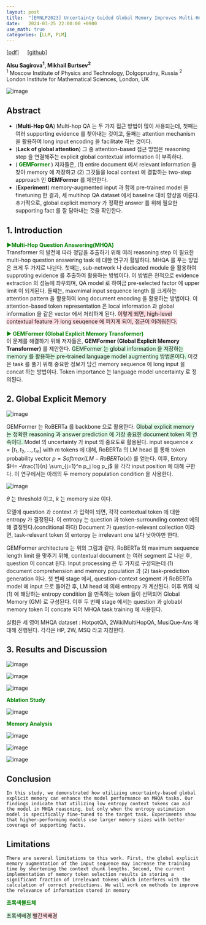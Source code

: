 ```yaml
---
layout: post
title:  "[EMNLP2023] Uncertainty Guided Global Memory Improves Multi-Hop Question"
date:   2024-03-25 22:00:00 +0900
use_math: true
categories: [LLM, PLM]
---
```


[[pdf]](https://aclanthology.org/2023.emnlp-main.262.pdf) &emsp;
[[github] ](https://github.com/Aloriosa/GEMFormer)

**Alsu Sagirova<sup>1</sup>, Mikhail Burtsev<sup>2</sup>**
<br><sup>1</sup> Moscow Institute of Physics and Technology, Dolgoprudny, Russia <sup>2</sup> London Institute for Mathematical Sciences, London, UK &emsp;

![image](https://github.com/yong1-kim/yong1-kim.github.io/assets/42200027/c0b633a6-77cf-4085-9169-a7674ec575d7)

## Abstract
- (**Multi-Hop QA**) Multi-hop QA 는 두 가지 접근 방법이 많이 사용되는데, 첫째는 여러 supporting evidence 를 찾아내는 것이고, 둘째는 attention mechanism 을 활용하여 long input encoding 을 facilitate 하는 것이다.
- (**Lack of global attention**) 그 중 attention-based 접근 방법은 reasoning step 을 연결해주는 explicit global contextual information 이 부족하다.
- (<span style='color:green;font-weight:bold'> GEMFormer </span>) 저자들은, (1) entire document 에서 relevant information 을 찾아 memory 에 저장하고 (2) 그것들을 local context 에 결합하는 two-step approach 인 **GEMFormer** 를 제안한다.
- (**Experiment**) memory-augmented input 과 함께 pre-trained model 을 finetuning 한 결과, 세 multihop QA dataset 에서 baseline 대비 향상을 이룬다. 추가적으로, global explicit memory 가 정확한 answer 를 위해 필요한 supporting fact 를 잘 담아내는 것을 확인한다.

## 1. Introduction
<span style='color:green;font-weight:bold'> ▶Multi-Hop Question Answering(MHQA) </span>
<br>
Transformer 의 발전에 따라 정답을 추출하기 위해 여러 reasoning step 이 필요한 multi-hop question answering task 에 대한 연구가 활발하다.
MHQA 를 푸는 방법은 크게 두 가지로 나뉜다.
첫째는, sub-network 나 dedicated module 을 활용하여 supproting evidence 를 추출하여 활용하는 방법이다.
이 방법은 전적으로 evidence extraction 의 성능에 좌우되며, QA model 로 하여금 pre-selected factor 에 upper limit 이 되게된다.
둘째는, maxmimal input sequence length 를 크게하는 attention pattern 을 활용하여 long document encoding 을 활용하는 방법이다.
이 attention-based token representation 은 local information 과 global information 을 같은 vector 에서 처리하게 된다.
<span style='background-color: #ffdce0'> 이렇게 되면, high-level contextual feature 가 long seuqence 에 퍼지게 되어, 접근이 어려워진다. </span>

<span style='color:green;font-weight:bold'> ▶ GEMFormer (Global Explicit Memory Transformer) </span>
<br>
이 문제를 해결하기 위해 저자들은, **GEMFormer (Global Explicit Memory Transformer)** 를 제안한다.
<span style='background-color: #dcffe4'> 
GEMFormer 는 global information 을 저장하는 memory 를 활용하는 pre-trained language model augmenting 방법론이다. </span>
이것은 task 를 풀기 위해 중요한 정보가 담긴 memory sequence 에 long input 을 concat 하는 방법이다.
Token importance 는 language model uncertainty 로 정의된다.


## 2. Global Explicit Memory

![image](https://github.com/yong1-kim/yong1-kim.github.io/assets/42200027/f4fef6d5-4ddd-456a-8282-ed9276051956)

GEMFormer 는 RoBERTa 를 backbone 으로 활용한다.
<span style='background-color: #dcffe4'> Global explicit memory 는 정확한 reasoning 과 answer prediction 에 가장 중요한 document token 의 연속이다.  </span>
Model 의 uncertainty 가 input 의 중요도로 활용된다.
input sequence $x=[t_1,t_2,...,t_m]$ with $m$ tokens 에 대해, RoBERTa 의 LM head 를 통해 token probability vector $p=Softmax(LM-RoBERTa(x))$ 를 얻는다.
이후, Entory $H= -\frac{1}{n} \sum_{j=1}^n p_j log p_j$ 을 각각 input position 에 대해 구한다.
이 연구에서는 아래의 두 memory population condition 을 사용한다.

![image](https://github.com/yong1-kim/yong1-kim.github.io/assets/42200027/4aefbaab-1f9e-4e42-8c62-92e20eb2df7d)

$\theta$ 는 threshold 이고, $k$ 는 memory size 이다.

모델에 question 과 context 가 입력이 되면, 각각 contextual token 에 대한 entropy 가 결정된다.
이 entropy 는 question 과 token-surrounding context 에의해 결정된다.(conditional 하다)
Document 가 question-relevant collection 이라면, task-relevant token 의 entorpy 는 irrelevant one 보다 낮아야만 한다.

GEMFormer architecture 는 위의 그림과 같다.
RoBERTa 의 maximum sequence length limit 을 맞추기 위해, contextual document 는 여러 segment 로 나뉜 후, question 이 concat 된다.
Input processing 은 두 가지로 구성되는데 (1) document comprehension and memory population 과 (2) task-prediction generation 이다.
첫 번째 stage 에서, question-context segment 가 RoBERTa model 에 input 으로 들어간 후, LM head 에 의해 entropy 가 계산된다.
이후 위의 식 (1) 에 해당하는 entropy condition 을 만족하는 token 들이 선택되어 Global Memory (GM) 로 구성된다.
이후 두 번째 stage 에서는 question 과 globabl memory token 이 concate 되어 MHQA task training 에 사용된다.

실험은 세 영어 MHQA dataset : HotpotQA, 2WikiMultiHopQA, MusiQue-Ans 에 대해 진행된다.
각각은 HP, 2W, MSQ 라고 지칭한다.

## 3. Results and Discussion

![image](https://github.com/yong1-kim/yong1-kim.github.io/assets/42200027/92a5e305-2ffa-4230-b64c-a6822c1765a7)

![image](https://github.com/yong1-kim/yong1-kim.github.io/assets/42200027/9e9b6310-91e1-4079-8949-5bd651fef5bb)

![image](https://github.com/yong1-kim/yong1-kim.github.io/assets/42200027/3a4d7a4f-3bf9-4624-a08a-21add9f69959)

<span style='color:green;font-weight:bold'> Ablation Study </span>
<br>

![image](https://github.com/yong1-kim/yong1-kim.github.io/assets/42200027/7dfc8306-b8de-40bd-a3b5-526a14a1ed14)


<span style='color:green;font-weight:bold'> Memory Analysis </span>
<br>

![image](https://github.com/yong1-kim/yong1-kim.github.io/assets/42200027/0b4bc356-09d9-4267-9d89-1476f365ca3f)

![image](https://github.com/yong1-kim/yong1-kim.github.io/assets/42200027/24f0117a-ed50-41ac-b7ad-bf32ebb4dea2)

![image](https://github.com/yong1-kim/yong1-kim.github.io/assets/42200027/ef09a0f4-174d-4995-b077-47906f39e400)

## Conclusion
```
In this study, we demonstrated how utilizing uncertainty-based global explicit memory can enhance the model performance on MHQA tasks. Our findings indicate that utilizing low entropy context tokens can aid the model in MHQA reasoning, but only when the entropy estimation model is specifically fine-tuned to the target task. Experiments show that higher-performing models use larger memory sizes with better coverage of supporting facts.
```
## Limitations
```
There are several limitations to this work. First, the global explicit memory augmentation of the input sequence may increase the training time by shortening the context chunk lengths. Second, the current implementation of memory token selection results in storing a significant fraction of irrelevant tokens which interferes with the calculation of correct predictions. We will work on methods to improve the relevance of information stored in memory
```



<span style='color:green;font-weight:bold'> 초록색볼드체 </span>
<br>

<span style='background-color: #dcffe4'> 초록색배경 </span>
<span style='background-color: #ffdce0'> 빨간색배경 </span>
